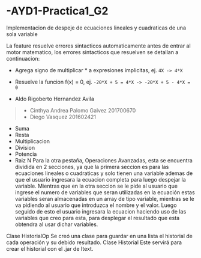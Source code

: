 # -AYD1-Practica1_G2
Implementacion de despeje de ecuaciones lineales y cuadraticas de una sola variable

La feature resuelve errores sintacticos automaticamente antes de entrar al motor matematico, los errores sintacticos que resuelven se detallan a continuacion:
* Agrega signo de multiplicar * a expresiones implicitas, ej. `4X -> 4*X`
* Resuelve la funcion f(x) = 0, ej. `-20*X + 5 = 4*X -> -20*X + 5 - 4*X = 0`

* Aldo Rigoberto Hernandez Avila
>- Cinthya Andrea Palomo Galvez 201700670
>- Diego Vasquez 201602421
- Suma
- Resta
- Multiplicacion
- Division
- Potencia
- Raiz N
Para la otra pestaña, Operaciones Avanzadas, esta se encuentra dividida en 2 secciones, ya que la primera seccion es para las ecuaciones lineales o cuadraticas y solo tienen una variable ademas de que el usuario ingresara la ecuacion completa para luego despejar la variable. Mientras que en la otra seccion se le pide al usuario que ingrese el numero de variables que seran utilizadas en la ecuación estas variables seran almacenadas en un array de tipo variable, mientras se le va pidiendo al usuario que introduzca el nombre y el valor. Luego seguido de esto el usuario ingresara la ecuacion haciendo uso de las variables que creo para esta, para desplegar el resultado que esta obtendra al usar dichar variables.

Clase HistorialOp
Se creó una clase para guardar en una lista el historial de cada operación y su debido resultado.
Clase Historial
Este servirá para crear el historial con el .jar de Itext. 